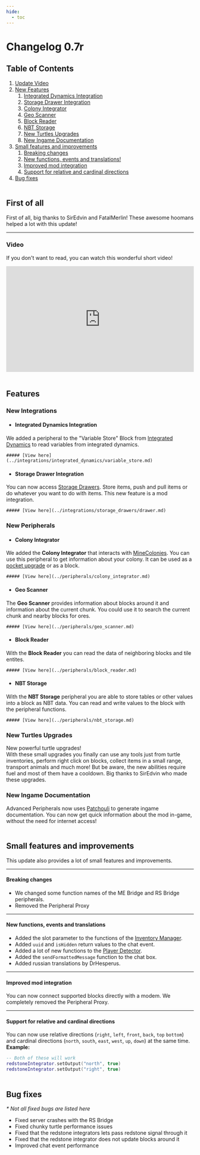 ```yaml
---
hide:
  - toc
---
```


# Changelog 0.7r

## Table of Contents

1. [Update Video](#video)
2. [New Features](#features)
    1. [Integrated Dynamics Integration](#integrated-dynamics-integration-116)
    2. [Storage Drawer Integration](#storage-drawer-integration-116)
    3. [Colony Integrator](#colony-integrator)
    4. [Geo Scanner](#geo-scanner)
    5. [Block Reader](#block-reader)
    6. [NBT Storage](#nbt-storage)
    7. [New Turtles Upgrades](#new-turtles-upgrades)
    8. [New Ingame Documentation](#new-ingame-documentation)
3. [Small features and improvements](#small-features-and-improvements)
    1. [Breaking changes](#breaking-changes)
    2. [New functions, events and translations!](#new-functions-events-and-translations)
    3. [Improved mod integration](#improved-mod-integration)
    4. [Support for relative and cardinal directions](#support-for-relative-and-cardinal-directions)
4. [Bug fixes](#bug-fixes)

<hr style="height: 0.2rem;background-color:var(--md-default-fg-color--lightest);border:none;">

## First of all

First of all, big thanks to SirEdvin and FatalMerlin! These awesome hoomans helped a lot with this update!

---

### Video

If you don't want to read, you can watch this wonderful short video!

<iframe width="560" height="315" src="https://www.youtube.com/embed/tIpBTgSkWr0" title="YouTube video player" frameborder="0" allow="accelerometer; autoplay; clipboard-write; encrypted-media; gyroscope; picture-in-picture" allowfullscreen style="aspect-ratio:560/315;width:100%;height:auto;"></iframe>

<hr style="height: 0.2rem;background-color:var(--md-default-fg-color--lightest);border:none;">

## Features

### New Integrations

- #### Integrated Dynamics Integration  
We added a peripheral to the "Variable Store" Block from [Integrated Dynamics](https://www.curseforge.com/minecraft/mc-mods/integrated-dynamics) to read variables from integrated dynamics.

    ##### [View here](../integrations/integrated_dynamics/variable_store.md)

- #### Storage Drawer Integration  
You can now access [Storage Drawers](https://www.curseforge.com/minecraft/mc-mods/storage-drawers). Store items, push and pull items or do whatever you want to do with items. This new feature is a mod integration.

    ##### [View here](../integrations/storage_drawers/drawer.md)

### New Peripherals

- #### Colony Integrator
We added the **Colony Integrator** that interacts with [MineColonies](https://www.curseforge.com/minecraft/mc-mods/minecolonies). You can use this peripheral to get information about your colony. It can be used as a [pocket upgrade](../items/pocket_computer.md) or as a block.

    ##### [View here](../peripherals/colony_integrator.md)

- #### Geo Scanner  
The **Geo Scanner** provides information about blocks around it and information about the current chunk. You could use it to search the current chunk and nearby blocks for ores.

    ##### [View here](../peripherals/geo_scanner.md)

- #### Block Reader  
With the **Block Reader** you can read the data of neighboring blocks and tile entites.

    ##### [View here](../peripherals/block_reader.md)

- #### NBT Storage  
With the **NBT Storage** peripheral you are able to store tables or other values into a block as NBT data. You can read and write values to the block with the peripheral functions.

    ##### [View here](../peripherals/nbt_storage.md)

### New Turtles Upgrades  
New powerful turtle upgrades!  
With these small upgrades you finally can use any tools just from turtle inventories, perform right click on blocks, collect items in a small range, transport animals and much more! But be aware, the new abilities require fuel and most of them have a cooldown. Big thanks to SirEdvin who made these upgrades.

### New Ingame Documentation  
Advanced Peripherals now uses [Patchouli](https://www.curseforge.com/minecraft/mc-mods/patchouli) to generate ingame documentation. You can now get quick information about the mod in-game, without the need for internet access!

<hr style="height: 0.2rem;background-color:var(--md-default-fg-color--lightest);border:none;">

## Small features and improvements

This update also provides a lot of small features and improvements.

---

#### Breaking changes

- We changed some function names of the ME Bridge and RS Bridge peripherals.
- Removed the Peripheral Proxy

---

#### New functions, events and translations

- Added the slot parameter to the functions of the [Inventory Manager](../peripherals/inventory_manager.md).
- Added `uuid` and `isHidden` return values to the chat event.
- Added a lot of new functions to the [Player Detector](../peripherals/player_detector.md).
- Added the `sendFormattedMessage` function to the chat box.
- Added russian translations by DrHesperus.

---

#### Improved mod integration  
You can now connect supported blocks directly with a modem. We completely removed the Peripheral Proxy.

---

#### Support for relative and cardinal directions  
You can now use relative directions (`right`, `left`, `front`, `back`, `top` `bottom`) and cardinal directions (`north`, `south`, `east`, `west`, `up`, `down`) at the same time.  
**Example:** 
```lua linenums="1"
-- Both of these will work
redstoneIntegrator.setOutput("north", true)
redstoneIntegrator.setOutput("right", true)
```

<hr style="height: 0.2rem;background-color:var(--md-default-fg-color--lightest);border:none;">

## Bug fixes

*\* Not all fixed bugs are listed here*

- Fixed server crashes with the RS Bridge
- Fixed chunky turtle performance issues
- Fixed that the redstone integrators lets pass redstone signal through it
- Fixed that the redstone integrator does not update blocks around it
- Improved chat event performance
